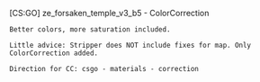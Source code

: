 [CS:GO] ze_forsaken_temple_v3_b5 - ColorCorrection
```"ze_forsaken_temple_v3_b5"
Better colors, more saturation included.

Little advice: Stripper does NOT include fixes for map. Only ColorCorrection added.

Direction for CC: csgo - materials - correction
```